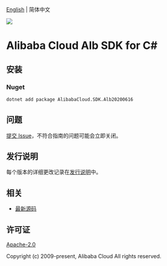 [English](README.md) | 简体中文

![](https://aliyunsdk-pages.alicdn.com/icons/AlibabaCloud.svg)

# Alibaba Cloud Alb SDK for C#

## 安装

### Nuget

```bash
dotnet add package AlibabaCloud.SDK.Alb20200616
```

## 问题

[提交 Issue](https://github.com/aliyun/alibabacloud-csharp-sdk/issues/new)，不符合指南的问题可能会立即关闭。

## 发行说明

每个版本的详细更改记录在[发行说明](./ChangeLog.md)中。

## 相关

* [最新源码](https://github.com/aliyun/alibabacloud-csharp-sdk/)

## 许可证

[Apache-2.0](http://www.apache.org/licenses/LICENSE-2.0)

Copyright (c) 2009-present, Alibaba Cloud All rights reserved.
